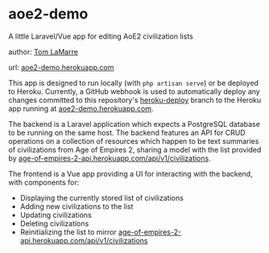 # aoe2-demo
A little Laravel/Vue app for editing AoE2 civilization lists

author: [Tom LaMarre](https://github.com/tlamarre91)

url: [aoe2-demo.herokuapp.com](https://aoe2-demo.herokuapp.com/)

This app is designed to run locally (with `php artisan serve`) or be deployed to Heroku. Currently, a GitHub webhook is used to automatically deploy any changes committed to this repository's [heroku-deploy](https://github.com/tlamarre91/aoe2-demo/tree/heroku-deploy) branch to the Heroku app running at [aoe2-demo.herokuapp.com](https://aoe2-demo.herokuapp.com/).

The backend is a Laravel application which expects a PostgreSQL database to be running on the same host. The backend features an API for CRUD operations on a collection of resources which happen to be text summaries of civilizations from Age of Empires 2, sharing a model with the list provided by [age-of-empires-2-api.herokuapp.com/api/v1/civilizations](https://age-of-empires-2-api.herokuapp.com/api/v1/civilizations).

The frontend is a Vue app providing a UI for interacting with the backend, with components for:
* Displaying the currently stored list of civilizations
* Adding new civilizations to the list
* Updating civilizations
* Deleting civilizations
* Reinitializing the list to mirror [age-of-empires-2-api.herokuapp.com/api/v1/civilizations](https://age-of-empires-2-api.herokuapp.com/api/v1/civilizations)
